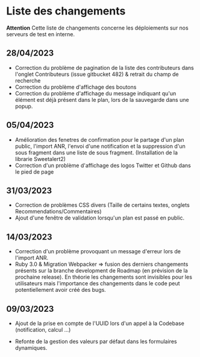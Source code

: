# Liste des changements

**Attention** Cette liste de changements concerne les déploiements sur nos serveurs de test en interne. 

## 28/04/2023
- Correction du problème de pagination de la liste des contributeurs dans l'onglet Contributeurs (issue gitbucket 482) & retrait du champ de recherche
- Correction du problème d'affichage des boutons
- Correction du problème d'affichage du message indiquant qu'un élément est déjà présent dans le plan, lors de la sauvegarde dans une popup.

## 05/04/2023
- Amélioration des fenetres de confirmation pour le partage d'un plan public, l'import ANR, l'envoi d'une notification et la suppression d'un sous fragment dans une liste de sous fragment. (Installation de la librarie Sweetalert2)
- Correction d'un problème d'affichage des logos Twitter et Github dans le pied de page

## 31/03/2023
- Correction de problèmes CSS divers (Taille de certains textes, onglets Recommendations/Commentaires)
- Ajout d'une fenêtre de validation lorsqu'un plan est passé en public.

## 14/03/2023
- Correction d'un problème provoquant un message d'erreur lors de l'import ANR.
- Ruby 3.0 & Migration Webpacker => fusion des derniers changements présents sur la branche development de Roadmap (en prévision de la prochaine release). En théorie les changements sont invisibles pour les utilisateurs mais l'importance des changements dans le code peut potentiellement avoir créé des bugs. 

## 09/03/2023
- Ajout de la prise en compte de l'UUID lors d'un appel à la Codebase (notification, calcul ...)


- Refonte de la gestion des valeurs par défaut dans les formulaires dynamiques.
